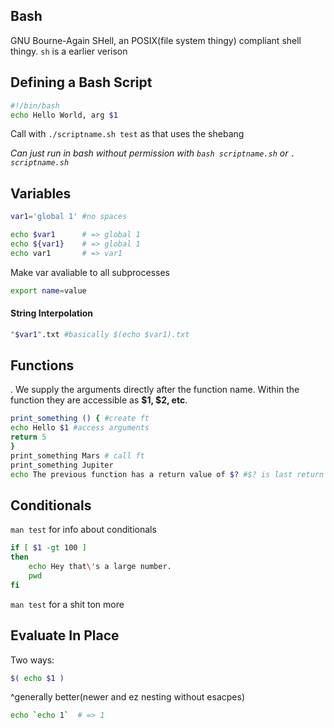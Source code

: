 ## Bash

GNU Bourne-Again SHell, an POSIX(file system thingy) compliant shell thingy. `sh` is a earlier verison 

## Defining a Bash Script

```bash
#!/bin/bash
echo Hello World, arg $1
```

Call with `./scriptname.sh test` as that uses the shebang

*Can just run in bash without permission with `bash scriptname.sh` or `. scriptname.sh`*

## Variables

```bash
var1='global 1' #no spaces

echo $var1 		# => global 1
echo ${var1}	# => global 1
echo var1 		# => var1
```

Make var avaliable to all subprocesses

```bash
export name=value 
```

#### String Interpolation

```bash
"$var1".txt #basically $(echo $var1).txt
```

## Functions

. We supply the arguments directly after the function name. Within the function they are accessible as **$1, $2, etc**. 

```bash
print_something () { #create ft
echo Hello $1 #access arguments
return 5
}
print_something Mars # call ft
print_something Jupiter
echo The previous function has a return value of $? #$? is last return value 
```

## Conditionals

`man test` for info about conditionals

```bash
if [ $1 -gt 100 ]
then
    echo Hey that\'s a large number.
    pwd
fi
```

`man test` for a shit ton more 

## Evaluate In Place

Two ways: 

```bash
$( echo $1 ) 
```

^generally better(newer and ez nesting without esacpes\)

```bash
echo `echo 1`  # => 1
```